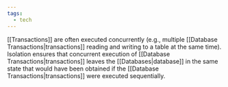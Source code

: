 ```yaml
---
tags:
  - tech
---
```

[[Transactions]] are often executed concurrently (e.g., multiple [[Database Transactions|transactions]] reading and writing to a table at the same time). 
Isolation ensures that concurrent execution of [[Database Transactions|transactions]] leaves the [[Databases|database]] in the same state that would have been obtained if the [[Database Transactions|transactions]] were executed sequentially.
